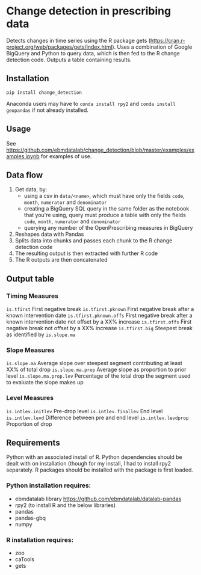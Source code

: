 # Change detection in prescribing data

Detects changes in time series using the R package gets (https://cran.r-project.org/web/packages/gets/index.html). Uses a combination of Google BigQuery and Python to query data, which is then fed to the R change detection code. Outputs a table containing results.

## Installation
`pip install change_detection`

Anaconda users may have to `conda install rpy2` and `conda install geopandas` if not already installed.

## Usage
See https://github.com/ebmdatalab/change_detection/blob/master/examples/examples.ipynb for examples of use.

## Data flow
1. Get data, by:
    - using a csv in `data/<name>`, which must have only the fields `code`, `month`, `numerator` and `denominator`
    - creating a BigQuery SQL query in the same folder as the notebook that you're using, query must produce a table with only the fields `code`, `month`, `numerator` and `denominator`
    - querying any number of the OpenPrescribing measures in BigQuery
2. Reshapes data with Pandas
3. Splits data into chunks and passes each chunk to the R change detection code
4. The resulting output is then extracted with further R code
5. The R outputs are then concatenated


## Output table

### Timing Measures
`is.tfirst` First negative break
`is.tfirst.pknown` First negative break after a known intervention date
`is.tfirst.pknown.offs` First negative break after a known intervention date not offset by a XX% increase
`is.tfirst.offs` First negative break not offset by a XX% increase
`is.tfirst.big` Steepest break as identified by `is.slope.ma`

### Slope Measures
`is.slope.ma` Average slope over steepest segment contributing at least XX% of total drop
`is.slope.ma.prop` Average slope as proportion to prior level
`is.slope.ma.prop.lev` Percentage of the total drop the segment used to evaluate the slope makes up

### Level Measures
`is.intlev.initlev` Pre-drop level
`is.intlev.finallev` End level
`is.intlev.levd` Difference between pre and end level
`is.intlev.levdprop` Proportion of drop


## Requirements

Python with an associated install of R. Python dependencies should be dealt with on installation (though for my install, I had to install rpy2 separately. R packages should be installed with the package is first loaded.

### Python installation requires:
- ebmdatalab library https://github.com/ebmdatalab/datalab-pandas
- rpy2 (to install R and the below libraries)
- pandas
- pandas-gbq
- numpy

### R installation requires:
- zoo
- caTools
- gets

